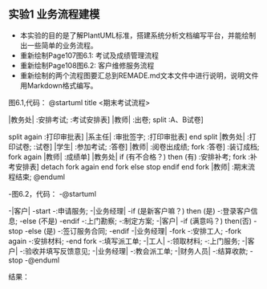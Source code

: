 ## 实验1 业务流程建模 
- 本实验的目的是了解PlantUML标准，搭建系统分析文档编写平台，并能绘制出一些简单的业务流程。
- 重新绘制Page107图6.1: 考试及成绩管理流程
- 重新绘制Page108图6.2: 客户维修服务流程
- 重新绘制的两个流程图要汇总到REMADE.md文本文件中进行说明，说明文件用Markdown格式编写。

图6.1,代码：
@startuml
title <期末考试流程>

|教务处|
:安排考试;
:考试安排表]
|教师|
:出卷;
split
:A、B试卷]

split again
:打印审批表]
|系主任|
:审批签字;
:打印审批表]
end split
 |教务处|
 :打印试卷;
 :试卷]
|学生|
:参加考试;
:答卷]
|教师|
:阅卷出成绩;
fork
:答卷]
:装订成档;
fork again
|教师|
:成绩单]
|教务处|
if (有不合格？) then (有)
 :安排补考;
 fork
 :补考安排表]
 detach
 fork again
 end fork
else
stop
endif
end fork
|教师|
:期末流程结束;
@enduml

-图6.2，代码：
-@startuml

-|客户|
-start
-:申请服务;
-|业务经理|
-if (是新客户嘛？) then (是)
-:登录客户信息;
-else (不是)
-endif
-:上门勘察;
-:制定方案;
-|客户|
-if (满意吗？) then(否)
-stop
-else (是)
-:签订服务合同;
-endif
-|业务经理|
-fork
-:安排工人;
-fork again
-:安排材料;
-end fork
-:填写派工单;
-|工人|
-:领取材料;
-:上门服务;
-|客户|
-:验收并填写反馈意见;
-|业务经理|
-:教会派工单;
-|财务人员|
-:结算收款;
-stop
-@enduml

结果：
